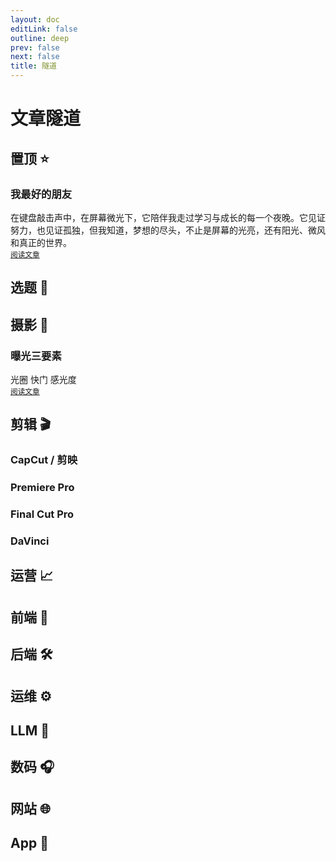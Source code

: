 ```yaml
---
layout: doc
editLink: false
outline: deep
prev: false
next: false
title: 隧道
---
```


# 文章隧道

## 置顶 ⭐

### 我最好的朋友 <Badge type="warning" text="置顶" /> <Badge type="info" text="碎碎念" />
在键盘敲击声中，在屏幕微光下，它陪伴我走过学习与成长的每一个夜晚。它见证努力，也见证孤独，但我知道，梦想的尽头，不止是屏幕的光亮，还有阳光、微风和真正的世界。  
<small>[阅读文章](/blog/life/my-best-friend.md)</small>

## 选题 📝

## 摄影 📸

### 曝光三要素 <Badge type="info" text="摄影基础" />
光圈 快门 感光度  
<small>[阅读文章](/blog/media/exposure-3-element)</small>

## 剪辑 🎬

### CapCut / 剪映
### Premiere Pro
### Final Cut Pro <Badge type="info" text="macOS" />
### DaVinci

## 运营 📈

## 前端 🎨

## 后端 🛠

## 运维 ⚙

## LLM 🤖

## 数码 🎧

## 网站 🌐

## App 📲